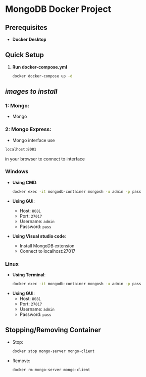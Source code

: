 
# MongoDB Docker Project

## Prerequisites

- **Docker Desktop**

## Quick Setup

1. **Run docker-compose.yml**
   
   ```bash
   docker docker-compose up -d
   ```
   
## *images to install*

### 1: Mongo:
   * Mongo

### 2: Mongo Express:
   * Mongo interface
use
   ```bash
localhost:8081
```  
in your browser to connect to interface
### Windows

- **Using CMD**:
  ```bash
  docker exec -it mongodb-container mongosh -u admin -p pass
  ```
- **Using GUI**:
  - Host: `8081`
  - Port: `27017`
  - Username: `admin`
  - Password: `pass`

- **Using Visual studio code**:
  - Install MongoDB extension
  - Connect to localhost:27017
    
### Linux

- **Using Terminal**:
  ```bash
  docker exec -it mongodb-container mongosh -u admin -p pass
  ```
- **Using GUI**:
  - Host: `8081` 
  - Port: `27017`
  - Username: `admin`
  - Password: `pass`

## Stopping/Removing Container

- Stop:
  ```bash
  docker stop mongo-server mongo-client
  ```
- Remove:
  ```bash
  docker rm mongo-server mongo-client
  ```
